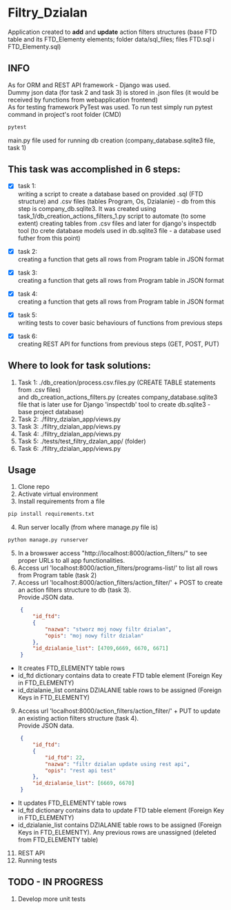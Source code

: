 # Filtry_Dzialan

Application created to **add** and **update** action filters structures (base FTD table and its FTD_Elementy elements; folder data/sql_files; 
files FTD.sql i FTD_Elementy.sql)

## INFO
As for ORM and REST API framework - Django was used. <br />
Dummy json data (for task 2 and task 3) is stored in .json files (it would be received by functions from webapplication frontend) <br />
As for testing framework PyTest was used. To run test simply run pytest command in project's root folder (CMD) <br />
```bash
pytest
```
main.py file used for running db creation (company_database.sqlite3 file, task 1) <br />


## This task was accomplished in 6 steps:
- [x] task 1: <br />
writing a script to create a database based on provided .sql  (FTD structure) and .csv files (tables Program, Os, Dzialanie)  - db from this step is  company_db.sqlite3. It was created using task_1/db_creation_actions_filters_1.py script to automate (to some extent) creating tables from .csv files and later for django's inspectdb tool (to crete database models used in db.sqlite3 file - a database used futher from this point)
- [x] task 2: <br />
    creating a function that gets all rows from Program table in JSON format 
- [x] task 3: <br />
    creating a function that gets all rows from Program table in JSON format
- [x] task 4: <br />
    creating a function that gets all rows from Program table in JSON format
- [x] task 5: <br />
    writing tests to cover basic behaviours of functions from previous steps
- [x] task 6: <br /> 
    creating REST API for functions from previous steps (GET, POST, PUT)


## Where to look for task solutions:
1. Task 1: ./db_creation/process.csv.files.py (CREATE TABLE statements from .csv files) <br />
and db_creation_actions_filters.py (creates company_database.sqlite3 file that is later use for Django 'inspectdb' tool to create db.sqlite3 - base project database)
2. Task 2: ./filtry_dzialan_app/views.py 
3. Task 3: ./filtry_dzialan_app/views.py 
4. Task 4: ./filtry_dzialan_app/views.py 
5. Task 5: ./tests/test_filtry_dzalan_app/ (folder)
6. Task 6: ./filtry_dzialan_app/views.py


## Usage

1. Clone repo
2. Activate virtual environment
3. Install requirements from a file
```bash
pip install requirements.txt
```
4. Run server locally (from where manage.py file is)
```bash
python manage.py runserver
```
5. In a browswer access "http://localhost:8000/action_filters/" to see proper URLs to all app functionalities.
6. Access url 'localhost:8000/action_filters/programs-list/' to list all rows from Program table
(task 2)
7. Access url 'localhost:8000/action_filters/action_filter/' + POST to create an action filters structure to db (task 3). <br /> Provide JSON data.
```json
	{        
	    "id_ftd": 
        {
            "nazwa": "stworz moj nowy filtr dzialan",
            "opis": "moj nowy filtr dzialan"
        },
        "id_dzialanie_list": [4709,6669, 6670, 6671]
	}

```
* It creates FTD_ELEMENTY table rows
* id_ftd dictionary contains data to create FTD table element (Foreign Key in FTD_ELEMENTY) 
* id_dzialanie_list contains DZIALANIE table rows to be assigned (Foreign Keys in FTD_ELEMENTY)

9. Access url 'localhost:8000/action_filters/action_filter/' + PUT to update an existing action filters structure (task 4). <br /> Provide JSON data.
```json
	{        
	    "id_ftd": 
        {
			"id_ftd": 22,
            "nazwa": "filtr dzialan update using rest api",
            "opis": "rest api test"
        },
        "id_dzialanie_list": [6669, 6670]
	}
```
* It updates FTD_ELEMENTY table rows
* id_ftd dictionary contains data to update FTD table element (Foreign Key in FTD_ELEMENTY) 
* id_dzialanie_list contains DZIALANIE table rows to be assigned (Foreign Keys in FTD_ELEMENTY). Any previous rows are unassigned (deleted from FTD_ELEMENTY table)

11. REST API  <br />
12. Running tests



## TODO - IN PROGRESS
1. Develop more unit tests